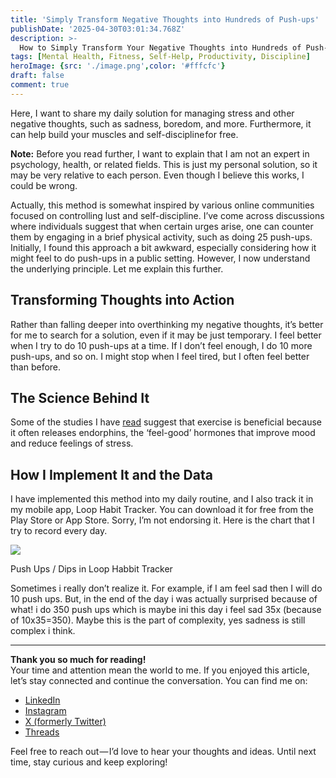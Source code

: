 ```yaml
---
title: 'Simply Transform Negative Thoughts into Hundreds of Push-ups'
publishDate: '2025-04-30T03:01:34.768Z'
description: >-
  How to Simply Transform Your Negative Thoughts into Hundreds of Push-ups | FarrosFR.
tags: [Mental Health, Fitness, Self-Help, Productivity, Discipline]
heroImage: {src: './image.png',color: '#fffcfc'}
draft: false
comment: true
---
```

Here, I want to share my daily solution for managing stress and other negative thoughts, such as sadness, boredom, and more. Furthermore, it can help build your muscles and self-discipline for free.

**Note:** Before you read further, I want to explain that I am not an expert in psychology, health, or related fields. This is just my personal solution, so it may be very relative to each person. Even though I believe this works, I could be wrong.

Actually, this method is somewhat inspired by various online communities focused on controlling lust and self-discipline. I’ve come across discussions where individuals suggest that when certain urges arise, one can counter them by engaging in a brief physical activity, such as doing 25 push-ups. Initially, I found this approach a bit awkward, especially considering how it might feel to do push-ups in a public setting. However, I now understand the underlying principle. Let me explain this further.

## Transforming Thoughts into Action

Rather than falling deeper into overthinking my negative thoughts, it’s better for me to search for a solution, even if it may be just temporary. I feel better when I try to do 10 push-ups at a time. If I don’t feel enough, I do 10 more push-ups, and so on. I might stop when I feel tired, but I often feel better than before.

## The Science Behind It

Some of the studies I have [read](https://en.wikipedia.org/wiki/Neurobiological_effects_of_physical_exercise?utm_source=chatgpt.com) suggest that exercise is beneficial because it often releases endorphins, the ‘feel-good’ hormones that improve mood and reduce feelings of stress.

## How I Implement It and the Data

I have implemented this method into my daily routine, and I also track it in my mobile app, Loop Habit Tracker. You can download it for free from the Play Store or App Store. Sorry, I’m not endorsing it. Here is the chart that I try to record every day.

![](https://cdn-images-1.medium.com/max/800/1*ldDzQBjzSwui2FDP514ZgQ.jpeg)

Push Ups / Dips in Loop Habbit Tracker

Sometimes i really don’t realize it. For example, if I am feel sad then I will do 10 push ups. But, in the end of the day i was actually surprised because of what! i do 350 push ups which is maybe ini this day i feel sad 35x (because of 10x35=350). Maybe this is the part of complexity, yes sadness is still complex i think.

* * *

**Thank you so much for reading!**  
Your time and attention mean the world to me. If you enjoyed this article, let’s stay connected and continue the conversation. You can find me on:

*   [LinkedIn](https://www.linkedin.com/in/farrosfr)
*   [Instagram](https://www.instagram.com/farrosfr)
*   [X (formerly Twitter)](https://x.com/farrosfr_)
*   [Threads](https://www.threads.net/farrosfr)

Feel free to reach out — I’d love to hear your thoughts and ideas. Until next time, stay curious and keep exploring!
